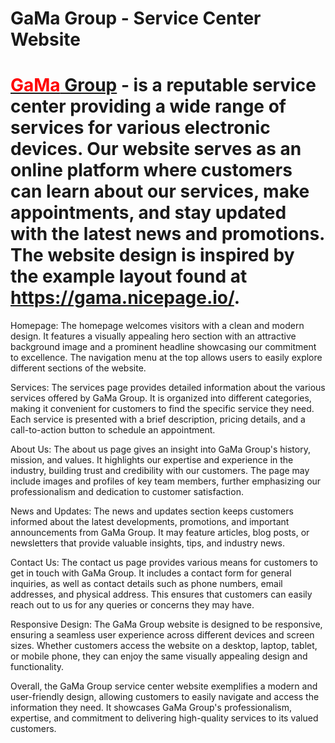 # GaMa Group - Service Center Website


# [<span style="color: red;">GaMa</span> Group](https://gama.nicepage.io/) - is a reputable service center providing a wide range of services for various electronic devices. Our website serves as an online platform where customers can learn about our services, make appointments, and stay updated with the latest news and promotions. The website design is inspired by the example layout found at https://gama.nicepage.io/.

Homepage:
The homepage welcomes visitors with a clean and modern design. It features a visually appealing hero section with an attractive background image and a prominent headline showcasing our commitment to excellence. The navigation menu at the top allows users to easily explore different sections of the website.

Services:
The services page provides detailed information about the various services offered by GaMa Group. It is organized into different categories, making it convenient for customers to find the specific service they need. Each service is presented with a brief description, pricing details, and a call-to-action button to schedule an appointment.

About Us:
The about us page gives an insight into GaMa Group's history, mission, and values. It highlights our expertise and experience in the industry, building trust and credibility with our customers. The page may include images and profiles of key team members, further emphasizing our professionalism and dedication to customer satisfaction.

News and Updates:
The news and updates section keeps customers informed about the latest developments, promotions, and important announcements from GaMa Group. It may feature articles, blog posts, or newsletters that provide valuable insights, tips, and industry news.

Contact Us:
The contact us page provides various means for customers to get in touch with GaMa Group. It includes a contact form for general inquiries, as well as contact details such as phone numbers, email addresses, and physical address. This ensures that customers can easily reach out to us for any queries or concerns they may have.

Responsive Design:
The GaMa Group website is designed to be responsive, ensuring a seamless user experience across different devices and screen sizes. Whether customers access the website on a desktop, laptop, tablet, or mobile phone, they can enjoy the same visually appealing design and functionality.

Overall, the GaMa Group service center website exemplifies a modern and user-friendly design, allowing customers to easily navigate and access the information they need. It showcases GaMa Group's professionalism, expertise, and commitment to delivering high-quality services to its valued customers.
